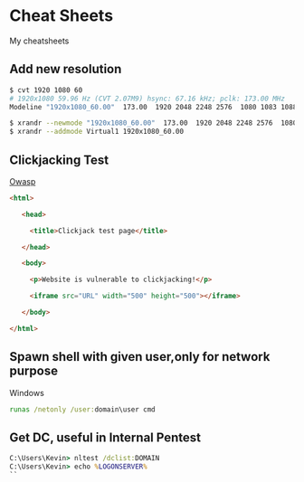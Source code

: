 # Cheat Sheets
My cheatsheets

## Add new resolution

```bash
$ cvt 1920 1080 60
# 1920x1080 59.96 Hz (CVT 2.07M9) hsync: 67.16 kHz; pclk: 173.00 MHz
Modeline "1920x1080_60.00"  173.00  1920 2048 2248 2576  1080 1083 1088 1120 -hsync +vsync

$ xrandr --newmode "1920x1080_60.00"  173.00  1920 2048 2248 2576  1080 1083 1088 1120 -hsync +vsync
$ xrandr --addmode Virtual1 1920x1080_60.00
```
## Clickjacking Test
[Owasp](https://www.owasp.org/index.php/Testing_for_Clickjacking_(OTG-CLIENT-009))
```html
<html> 

   <head> 

     <title>Clickjack test page</title> 

   </head> 

   <body> 

     <p>Website is vulnerable to clickjacking!</p> 

     <iframe src="URL" width="500" height="500"></iframe> 

   </body> 

</html>
```

## Spawn shell with given user,only for network purpose
Windows
```cmd
runas /netonly /user:domain\user cmd
```

## Get DC, useful in Internal Pentest

```cmd
C:\Users\Kevin> nltest /dclist:DOMAIN
C:\Users\Kevin> echo %LOGONSERVER%
``
